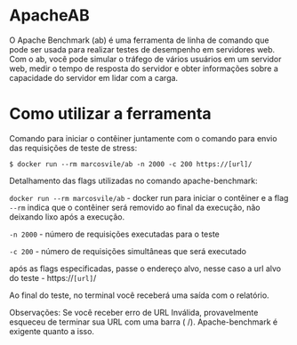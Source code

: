 # ApacheAB
O Apache Benchmark (ab) é uma ferramenta de linha de comando que pode ser usada para realizar testes de desempenho em servidores web. Com o ab, você pode simular o tráfego de vários usuários em um servidor web, medir o tempo de resposta do servidor e obter informações sobre a capacidade do servidor em lidar com a carga.


# Como utilizar a ferramenta

Comando para iniciar o contêiner juntamente com o comando para envio das requisições de teste de stress:
```
$ docker run --rm marcosvile/ab -n 2000 -c 200 https://[url]/
```


Detalhamento das flags utilizadas no comando apache-benchmark:


`docker run --rm marcosvile/ab` - docker run para iniciar o contêiner e a flag `--rm` indica que o contêiner será removido ao final da execução, não deixando lixo após a execução.

`-n 2000` - número de requisições executadas para o teste

`-c 200` - número de requisições simultâneas que será executado

após as flags especificadas, passe o endereço alvo, nesse caso a url alvo do teste - https://`[url]`/

Ao final do teste, no terminal você receberá uma saída com o relatório.

Observações:
Se você receber erro de URL Inválida, provavelmente esqueceu de terminar sua URL com uma barra ( /). Apache-benchmark é exigente quanto a isso.
